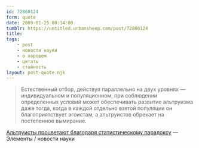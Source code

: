 ```yaml
---
id: 72860124
form: quote
date: 2009-01-25 00:14:00
tumblr: https://untitled.urbansheep.com/post/72860124
title: 
tags:
    - post
    - новости науки
    - о хорошем
    - цитаты
    - стайность
layout: post-quote.njk
---
```


<blockquote>
Естественный отбор, действуя параллельно на двух уровнях — индивидуальном и популяционном, при соблюдении определенных условий может обеспечивать развитие альтруизма даже тогда, когда в каждой отдельно взятой популяции он благоприятствует эгоистам, а альтруистов обрекает на постепенное вымирание.
</blockquote>

<a href="http://elementy.ru/news/430970">Альтруисты процветают благодаря статистическому парадоксу</a> — Элементы / новости науки
